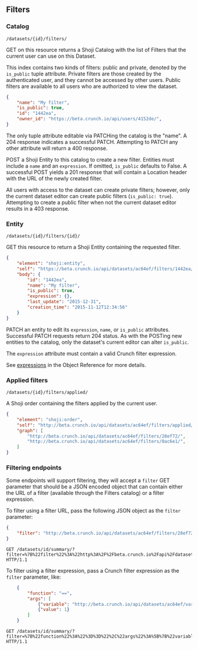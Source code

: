 ## Filters

### Catalog

`/datasets/{id}/filters/`

GET on this resource returns a Shoji Catalog with the list of Filters that the
current user can use on this Dataset.

This index contains two kinds of filters: public and private, denoted by the `is_public` tuple attribute. Private filters are those created by the authenticated user, and they cannot be accessed by other users. Public filters are available to all users who are authorized to view the dataset.

```json
{
    "name": "My filter",
    "is_public": true,
    "id": "1442ea",
    "owner_id": "https://beta.crunch.io/api/users/4152de/",
}
```

The only tuple attribute editable via PATCHing the catalog is the "name". A 204 response indicates a successful PATCH. Attempting to PATCH any other attribute will
return a 400 response.

POST a Shoji Entity to this catalog to create a new filter. Entities must include a `name` and an
`expression`. If omitted, `is_public` defaults to False. A successful POST yields a 201 response
that will contain a Location header with the URL of the newly created filter.

All users with access to the dataset can create private filters; however, only the current dataset editor can create public filters (`is_public: true`). Attempting to create a public filter when not the current dataset editor results in a 403 response.

### Entity

`/datasets/{id}/filters/{id}/`

GET this resource to return a Shoji Entity containing the requested filter.

```json
{
	"element": "shoji:entity",
	"self": "https://beta.crunch.io/api/datasets/ac64ef/filters/1442ea/",
	"body": {
        "id": "1442ea",
        "name": "My filter",
        "is_public": true,
        "expression": {},
        "last_update": "2015-12-31",
        "creation_time": "2015-11-12T12:34:56"
    }
}
```

PATCH an entity to edit its `expression`, `name`, or `is_public` attributes. Successful PATCH requests return 204 status. As with the POSTing new entities to the catalog, only the dataset's current editor can alter `is_public`.

The `expression` attribute must contain a valid Crunch filter expression.

<!-- Discuss valid crunch filter expressions -->

See [expressions](#expressions) in the Object Reference for more details.

### Applied filters

`/datasets/{id}/filters/applied/`

A Shoji order containing the filters applied by the current user.

```json
{
    "element": "shoji:order",
    "self": "http://beta.crunch.io/api/datasets/ac64ef/filters/applied/",
    "graph": [
        "http://beta.crunch.io/api/datasets/ac64ef/filters/28ef72/",
        "http://beta.crunch.io/api/datasets/ac64ef/filters/0ac6e1/",
    ]
}
```


### Filtering endpoints

Some endpoints will support filtering, they will accept a `filter` GET parameter
that should be a JSON encoded object that can contain either the URL of a filter
(available through the Filters catalog) or a filter expression.

To filter using a filter URL, pass the following JSON object as the `filter`
parameter:

```json
{
    "filter": "http://beta.crunch.io/api/datasets/ac64ef/filters/28ef72/"
}
```

```http
GET /datasets/id/summary/?filter=%7B%22filter%22%3A%22http%3A%2F%2Fbeta.crunch.io%2Fapi%2Fdatasets%2Fac64ef%2Ffilters%2F28ef72%2F%22%7D HTTP/1.1
```

To filter using a filter expression, pass a Crunch filter expression as the
`filter` parameter, like:

```json
    {
        "function": "==",
        "args": [
            {"variable": "http://beta.crunch.io/api/datasets/ac64ef/variables/aae3c2/"},
            {"value": 1}
        ]
    }
```


```http
GET /datasets/id/summary/?filter=%7B%22function%22%3A%22%3D%3D%22%2C%22args%22%3A%5B%7B%22variable%22%3A%22http%3A%2F%2Fbeta.crunch.io%2Fapi%2Fdatasets%2Fac64ef%2Fvariables%2Faae3c2%2F%22%7D%2C%7B%22value%22%3A1%7D%5D%7D HTTP/1.1
```

